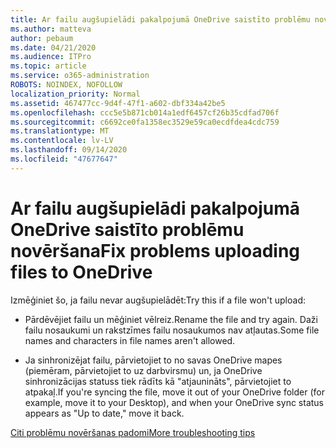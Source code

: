 ```yaml
---
title: Ar failu augšupielādi pakalpojumā OneDrive saistīto problēmu novēršana
ms.author: matteva
author: pebaum
ms.date: 04/21/2020
ms.audience: ITPro
ms.topic: article
ms.service: o365-administration
ROBOTS: NOINDEX, NOFOLLOW
localization_priority: Normal
ms.assetid: 467477cc-9d4f-47f1-a602-dbf334a42be5
ms.openlocfilehash: ccc5e5b871cb014a1edf6457cf26b35cdfad706f
ms.sourcegitcommit: c6692ce0fa1358ec3529e59ca0ecdfdea4cdc759
ms.translationtype: MT
ms.contentlocale: lv-LV
ms.lasthandoff: 09/14/2020
ms.locfileid: "47677647"
---
```

# <a name="fix-problems-uploading-files-to-onedrive"></a><span data-ttu-id="dac9f-102">Ar failu augšupielādi pakalpojumā OneDrive saistīto problēmu novēršana</span><span class="sxs-lookup"><span data-stu-id="dac9f-102">Fix problems uploading files to OneDrive</span></span>

<span data-ttu-id="dac9f-103">Izmēģiniet šo, ja failu nevar augšupielādēt:</span><span class="sxs-lookup"><span data-stu-id="dac9f-103">Try this if a file won't upload:</span></span>
  
- <span data-ttu-id="dac9f-104">Pārdēvējiet failu un mēģiniet vēlreiz.</span><span class="sxs-lookup"><span data-stu-id="dac9f-104">Rename the file and try again.</span></span> <span data-ttu-id="dac9f-105">Daži failu nosaukumi un rakstzīmes failu nosaukumos nav atļautas.</span><span class="sxs-lookup"><span data-stu-id="dac9f-105">Some file names and characters in file names aren't allowed.</span></span> 
    
- <span data-ttu-id="dac9f-106">Ja sinhronizējat failu, pārvietojiet to no savas OneDrive mapes (piemēram, pārvietojiet to uz darbvirsmu) un, ja OneDrive sinhronizācijas statuss tiek rādīts kā "atjaunināts", pārvietojiet to atpakaļ.</span><span class="sxs-lookup"><span data-stu-id="dac9f-106">If you're syncing the file, move it out of your OneDrive folder (for example, move it to your Desktop), and when your OneDrive sync status appears as "Up to date," move it back.</span></span> 
    
[<span data-ttu-id="dac9f-107">Citi problēmu novēršanas padomi</span><span class="sxs-lookup"><span data-stu-id="dac9f-107">More troubleshooting tips</span></span>](https://go.microsoft.com/fwlink/?linkid=873155)
  

